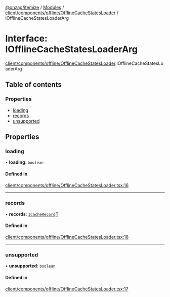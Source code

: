 [@onzag/itemize](../README.md) / [Modules](../modules.md) / [client/components/offline/OfflineCacheStatesLoader](../modules/client_components_offline_OfflineCacheStatesLoader.md) / IOfflineCacheStatesLoaderArg

# Interface: IOfflineCacheStatesLoaderArg

[client/components/offline/OfflineCacheStatesLoader](../modules/client_components_offline_OfflineCacheStatesLoader.md).IOfflineCacheStatesLoaderArg

## Table of contents

### Properties

- [loading](client_components_offline_OfflineCacheStatesLoader.IOfflineCacheStatesLoaderArg.md#loading)
- [records](client_components_offline_OfflineCacheStatesLoader.IOfflineCacheStatesLoaderArg.md#records)
- [unsupported](client_components_offline_OfflineCacheStatesLoader.IOfflineCacheStatesLoaderArg.md#unsupported)

## Properties

### loading

• **loading**: `boolean`

#### Defined in

[client/components/offline/OfflineCacheStatesLoader.tsx:16](https://github.com/onzag/itemize/blob/59702dd5/client/components/offline/OfflineCacheStatesLoader.tsx#L16)

___

### records

• **records**: [`ICacheRecord`](client_components_offline_OfflineCacheStatesLoader.ICacheRecord.md)[]

#### Defined in

[client/components/offline/OfflineCacheStatesLoader.tsx:18](https://github.com/onzag/itemize/blob/59702dd5/client/components/offline/OfflineCacheStatesLoader.tsx#L18)

___

### unsupported

• **unsupported**: `boolean`

#### Defined in

[client/components/offline/OfflineCacheStatesLoader.tsx:17](https://github.com/onzag/itemize/blob/59702dd5/client/components/offline/OfflineCacheStatesLoader.tsx#L17)
